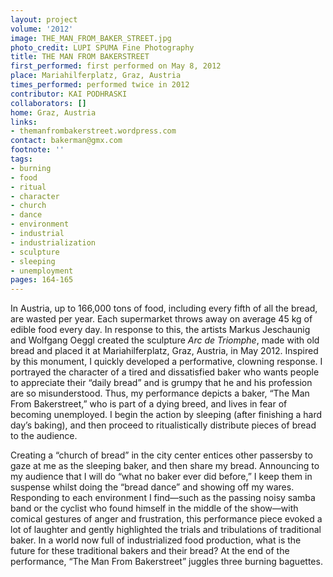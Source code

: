 ```yaml
---
layout: project
volume: '2012'
image: THE_MAN_FROM_BAKER_STREET.jpg
photo_credit: LUPI SPUMA Fine Photography
title: THE MAN FROM BAKERSTREET
first_performed: first performed on May 8, 2012
place: Mariahilferplatz, Graz, Austria
times_performed: performed twice in 2012
contributor: KAI PODHRASKI
collaborators: []
home: Graz, Austria
links:
- themanfrombakerstreet.wordpress.com
contact: bakerman@gmx.com
footnote: ''
tags:
- burning
- food
- ritual
- character
- church
- dance
- environment
- industrial
- industrialization
- sculpture
- sleeping
- unemployment
pages: 164-165
---
```


In Austria, up to 166,000 tons of food, including every fifth of all the bread, are wasted per year. Each supermarket throws away on average 45 kg of edible food every day. In response to this, the artists Markus Jeschaunig and Wolfgang Oeggl created the sculpture _Arc de Triomphe_, made with old bread and placed it at Mariahilferplatz, Graz, Austria, in May 2012. Inspired by this monument, I quickly developed a performative, clowning response. I portrayed the character of a tired and dissatisfied baker who wants people to appreciate their “daily bread” and is grumpy that he and his profession are so misunderstood. Thus, my performance depicts a baker, “The Man From Bakerstreet,” who is part of a dying breed, and lives in fear of becoming unemployed. I begin the action by sleeping (after finishing a hard day’s baking), and then proceed to ritualistically distribute pieces of bread to the audience.

Creating a “church of bread” in the city center entices other passersby to gaze at me as the sleeping baker, and then share my bread. Announcing to my audience that I will do “what no baker ever did before,” I keep them in suspense whilst doing the “bread dance” and showing off my wares. Responding to each environment I find—such as the passing noisy samba band or the cyclist who found himself in the middle of the show—with comical gestures of anger and frustration, this performance piece evoked a lot of laughter and gently highlighted the trials and tribulations of traditional baker. In a world now full of industrialized food production, what is the future for these traditional bakers and their bread? At the end of the performance, “The Man From Bakerstreet” juggles three burning baguettes.
